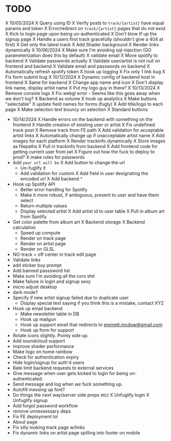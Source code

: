 # TODO
X 10/05/2024
  X Query using ID
  X Verify posts to `track/{artist}` have equal params and token
  X Error/redirect on `track/{artist}` pages that do not exist
  X Kick to login page upon being un-authenticated
  X Don't blow tf up the signup page
  X Handle a users first track gracefully (shouldn't give a 404 at first)
  X Get only the latest track
  X Add Shader background
  X Render links dynamically
X 10/06/2024
  X Make sure I'm avoiding sql-injection (GO parameterization does this by default)
  X validate email
  X Move spotify to backend
  X Validate passwords actually
  X Validate user/artist is not null on frontend and backend
  X Validate email and passwords on backend
  X Automatically refresh spotify token
  X hook up logging
  X Fix only 1 link bug
  X Fix form submit bug
X 10/12/2024
  X Dynamic config of backend host in frontend
  X Same for backend
  X Change app name and icon
  X Don't display link name, display artist name
  X Put my logo guy in there?
X 10/13/2024
  X Remove console logs
  X Fix webgl error - Seems like this goes away when we don't log?
  X Backend as volume
  X hook up analytics
  X Make buttons "selectable"
  X update field names for forms (fugly)
  X Add title/logo to each page
  X Make selection text bouncy on selection
  X Standard buttons
- 10/14/2024
  X Handle errors on the backend with something on the frontend
  X Handle creation of existing user or artist
  X Fix undefined track post
X Remove track from FE path
X Add validation for acceptable artist links
X Automatically change up if unacceptable artist name
X Add images for each platform
X Render trackinfo dynamically
X Store images as filepaths
X Pull in trackinfo from backend
X Add frontend code for getting current user from jwt
X Figure out how the fuck to deploy to prod?
X make rules for passwords
- Add `your url will be`
  X Add button to change the url
  - Un-fuglify it 
  - Add validation for custom
  X Add field in user designating the encoded url
  X Add backend ^
- Hook up Spotify API
  - Better error handling for Spotify
  - Make it more robust, if ambiguous, present to user and have them select
  - Return multiple values
  - Display selected artist
  X Add artist id to user table
  X Pull in album art from Spotify
- Get color palette from album art
  X Backend storage
  X Backend calculation
  - Speed up compute
  - Render on track page
  - Render on artist page
  - Render on GLSL
- NO-track = off center in track edit page
- Validate links
- add sticker buy prompt
- Add banned passsword list
- Make sure I'm avoiding all the cors shit
- Make failure in login and signup sexy
- micro adjust desktop
- dark mode?
- Specify if new artist signup failed due to duplicate user
  - Display special text saying if you think this is a mistake, contact XYZ
- Hook up email backend
  - Make newsletter table in DB
  - Hook up mailgun
  - Hook up support email that redirects to emmett.mcdow@gmail.com
  - Hook up form for support
- Rotate icons slightly. Pointy side up.
- Add soundcloud support
- improve shader performance
- Make logo on home rainbow
- Check for authentication expiry
- Hide login/signup for auth'd users
- Rate limit backend requests to external services
- Give message when user gets kicked to login for being un-authenticated.
- Send message and log when *we* fuck something up.
- Autofill messing up font?
- Do things the next way(server side props etc)
X Unfuglify login
X Unfuglify signup
- Add forgot password workflow
- remove unnessessary deps
- Fix FE deployment lol
- About page
- Fix silly looking track page w/links
- Fix dynamic links on artist page spilling into footer on mobile
